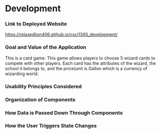 # Development

### Link to Deployed Website
https://relaxedlion406.github.io/csci1300_development/

### Goal and Value of the Application

This is a card game. This game allows players to choose 5 wizard cards to compete with other players. Each card has the attributes of the wizard, the school it belongs to, and the price(unit is Gallon which is a currency of wizarding world. 

### Usability Principles Considered


### Organization of Components

### How Data is Passed Down Through Components

### How the User Triggers State Changes

